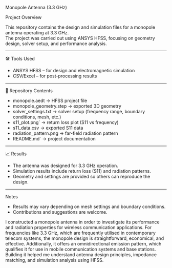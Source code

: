 Monopole Antenna (3.3 GHz)

Project Overview

This repository contains the design and simulation files for a monopole antenna operating at 3.3 GHz.  
The project was carried out using ANSYS HFSS, focusing on geometry design, solver setup, and performance analysis.

---

🛠 Tools Used
- ANSYS HFSS – for design and electromagnetic simulation  
- CSV/Excel – for post-processing results  

---

📂 Repository Contents
- monopole.aedt → HFSS project file  
- monopole_geometry.step → exported 3D geometry  
- solver_settings.txt → solver setup (frequency range, boundary conditions, mesh, etc.)  
- s11_plot.png` → return loss plot (S11 vs frequency)  
- s11_data.csv → exported S11 data  
- radiation_pattern.png → far-field radiation pattern  
- README.md` → project documentation  

---

📈 Results
- The antenna was designed for 3.3 GHz operation.  
- Simulation results include return loss (S11) and radiation patterns.  
- Geometry and settings are provided so others can reproduce the design.

---

Notes
- Results may vary depending on mesh settings and boundary conditions.  
- Contributions and suggestions are welcome.

I constructed a monopole antenna in order to investigate its performance and radiation properties for wireless communication applications. For frequencies like 3.3 GHz, which are frequently utilised in contemporary telecom systems, the monopole design is straightforward, economical, and effective.  Additionally, it offers an omnidirectional emission pattern, which qualifies it for use in mobile communication systems and base stations.  Building it helped me understand antenna design principles, impedance matching, and simulation analysis using HFSS.
